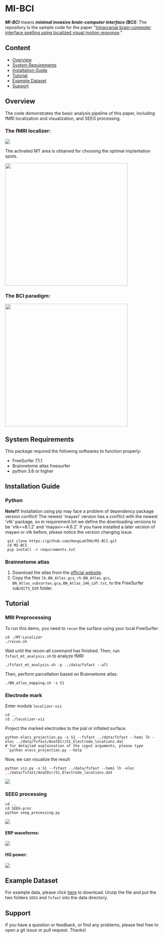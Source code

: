 # MI-BCI
***MI-BCI*** means ***minimal invasive brain-computer interface (BCI)***. 
The repository is the sample code for the paper "[Intracranial brain-computer interface 
spelling using localized visual motion response](https://doi.org/10.1016/j.neuroimage.2022.119363)."

## Content

 - [Overview](#overview)
 - [System Requirements](#system-requirements)
 - [Installation Guide](#installation-guide)
 - [Tutorial](#tutorial)
 - [Example Dataset](#example-dataset)
 - [Support](#support)

## Overview
The code demonstrates the basic analysis pipeline of this paper, 
including fMRI localization and visualization, and SEEG processing.

### The fMRI localizer:
![](./assets/fmri_gif.gif)

The activated MT area is obtained 
for choosing the optimal implantation spots.

<img src="/assets/localizer.gif" width="400"/>


### The BCI paradigm:
<img src="/assets/uni-directional.gif" width="400"/>

## System Requirements
This package required the following softwares to function properly:
* FreeSurfer 7.1.1
* Brainnetome atlas freesurfer
* python 3.6 or higher

## Installation Guide

### Python

**Note!!!** Installation using pip may face a problem of dependency package version conflict! 
The newest 'mayavi' version has a conflict with the newest 'vtk' package, 
so in requirement.txt we define the downloading versions to be 'vtk==8.1.2' and 'mayavi==4.6.2'. 
If you have installed a later version of mayavi or vtk before, please notice the version changing issue. 

```
 git clone https://github.com/HongLabTHU/MI-BCI.git
 cd MI-BCI
 pip install -r requirements.txt
```

### Brainnetome atlas
1. Download the atlas from the [official website](https://pan.cstcloud.cn/s/DQov5gaAR4s).
2. Copy the files `lh.BN_Atlas.gcs`, `rh.BN_Atlas.gcs`,
`BN_Atlas_subcortex.gca`, `BN_Atlas_246_LUT.txt`, 
to the FreeSurfer `SUBJECTS_DIR` folder.

## Tutorial

### MRI Preprocessing
To run this demo, you need to `recon` the surface using your local FreeSurfer:
```
cd ./MT-Localizer
./recon.sh
```
Wait until the recon-all command has finished.
Then, run `fsfast_mt_analysis.sh` to analyze fMRI
```
./fsfast_mt_analysis.sh -p ../data/fsfast --all
```
Then, perform parcellation based on Brainnetome atlas:
```
./BN_atlas_mapping.sh -s S1
```
### Electrode mark
Enter module `localizer-viz`
```
cd ..
cd ./localizer-viz
```
Project the marked electrodes to the pial or inflated surface.
```
python elecs_projection.py -s S1 --fsfast ../data/fsfast --hemi lh -eloc ../data/fsfast/AnatDir/S1_Electrode_locations.dat
# for detailed explaination of the input arguments, please type ``python elecs_projection.py --help ``
```

Now, we can visualize the result
```
python viz.py -s S1 --fsfast ../data/fsfast --hemi lh -eloc ../data/fsfast/AnatDir/S1_Electrode_locations.dat
```
![](./assets/s1-eloc.png)

### SEEG processing
```
cd ..
cd SEEG-proc
python seeg_processing.py
```

![](./assets/sample.png)

#### ERP waveforms:   
![](./assets/erp.png)

#### HG power:
![](./assets/hg.png)


## Example Dataset
For example data, please click [here](https://drive.google.com/file/d/1sdGg87FTTyS7iEvr9Kst60oAetsD4pAy/view?usp=sharing) 
to download. Unzip the file and put the two folders `SEEG` and `fsfast` into the data directory.

## Support
If you have a question or feedback, or find any problems, 
please feel free to open a git issue or pull request. Thanks!
